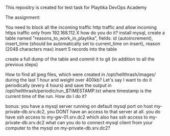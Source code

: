 This repositry is created for test task for Playtika DevOps Academy


The assignment:

 

  You need to block all the incoming traffic http traffic and allow incoming https traffic only from 192.168.112.X
how do you do it? 
  install mysql, create a table named "reasons_to_work_in_playtika",
fields: 
id (autoincrement),
insert_time (should be automatically set to current_time on insert),
reason (2048 characters max)
insert 5 records into the table

create a full dump of the table and commit it to git (in addition to all the previous steps) 


  How to find all jpeg files, which were created in /opt/hellthrash/images/ during the last 1 hour and weight over 400kb?
Let's say I want to do it periodically (every 4 hours) and save the output in /opt/hellthrash/periodic/run_$TIMESTAMP.txt where timestamp is the current time of the run.
How do I do it?
 

bonus:
you have a mysql server running on default mysql port on host my-private-db.srv.dc2,
you DONT have an access to that server at all.
you do have ssh access to my-gw-01.srv.dc2 which also has ssh access to my-private-db.srv.dc2
what can you do to connect mysql client from your computer to the mysql on my-private-db.srv.dc2?
